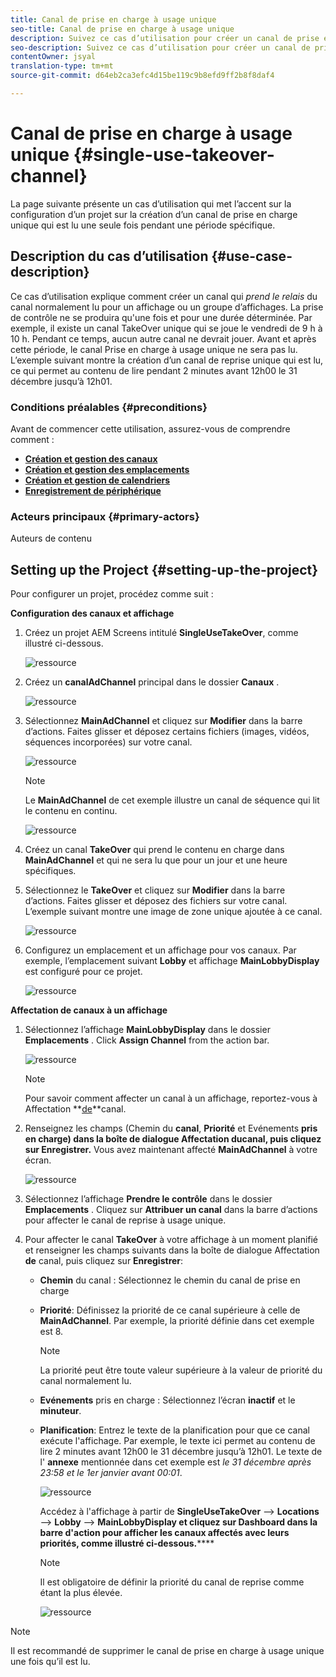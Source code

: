 ```yaml
---
title: Canal de prise en charge à usage unique
seo-title: Canal de prise en charge à usage unique
description: Suivez ce cas d’utilisation pour créer un canal de prise en charge à usage unique.
seo-description: Suivez ce cas d’utilisation pour créer un canal de prise en charge à usage unique.
contentOwner: jsyal
translation-type: tm+mt
source-git-commit: d64eb2ca3efc4d15be119c9b8efd9ff2b8f8daf4

---
```



# Canal de prise en charge à usage unique {#single-use-takeover-channel}

La page suivante présente un cas d’utilisation qui met l’accent sur la configuration d’un projet sur la création d’un canal de prise en charge unique qui est lu une seule fois pendant une période spécifique.


## Description du cas d’utilisation {#use-case-description}

Ce cas d’utilisation explique comment créer un canal qui *prend le relais* du canal normalement lu pour un affichage ou un groupe d’affichages. La prise de contrôle ne se produira qu&#39;une fois et pour une durée déterminée.
Par exemple, il existe un canal TakeOver unique qui se joue le vendredi de 9 h à 10 h. Pendant ce temps, aucun autre canal ne devrait jouer. Avant et après cette période, le canal Prise en charge à usage unique ne sera pas lu. L’exemple suivant montre la création d’un canal de reprise unique qui est lu, ce qui permet au contenu de lire pendant 2 minutes avant 12h00 le 31 décembre jusqu’à 12h01.

### Conditions préalables {#preconditions}

Avant de commencer cette utilisation, assurez-vous de comprendre comment :

* **[Création et gestion des canaux](managing-channels.md)**
* **[Création et gestion des emplacements](managing-locations.md)**
* **[Création et gestion de calendriers](managing-schedules.md)**
* **[Enregistrement de périphérique](device-registration.md)**

### Acteurs principaux {#primary-actors}

Auteurs de contenu

## Setting up the Project {#setting-up-the-project}

Pour configurer un projet, procédez comme suit :

**Configuration des canaux et affichage**

1. Créez un projet AEM Screens intitulé **SingleUseTakeOver**, comme illustré ci-dessous.

   ![ressource](assets/single-takeover1.png)

1. Créez un **canalAdChannel** principal dans le dossier **Canaux** .

   ![ressource](assets/single-takeover2.png)

1. Sélectionnez **MainAdChannel** et cliquez sur **Modifier** dans la barre d’actions. Faites glisser et déposez certains fichiers (images, vidéos, séquences incorporées) sur votre canal.

   ![ressource](assets/single-takeover2.png)


   >[!NOTE]
   >Le **MainAdChannel** de cet exemple illustre un canal de séquence qui lit le contenu en continu.

   ![ressource](assets/single-takeover3.png)

1. Créez un canal **TakeOver** qui prend le contenu en charge dans **MainAdChannel** et qui ne sera lu que pour un jour et une heure spécifiques.

1. Sélectionnez le **TakeOver** et cliquez sur **Modifier** dans la barre d’actions. Faites glisser et déposez des fichiers sur votre canal. L’exemple suivant montre une image de zone unique ajoutée à ce canal.

   ![ressource](assets/single-takeover4.png)

1. Configurez un emplacement et un affichage pour vos canaux. Par exemple, l’emplacement suivant **Lobby** et affichage **MainLobbyDisplay** est configuré pour ce projet.

   ![ressource](assets/single-takeover5.png)

**Affectation de canaux à un affichage**

1. Sélectionnez l’affichage **MainLobbyDisplay** dans le dossier **Emplacements** . Click **Assign Channel** from the action bar.

   ![ressource](assets/single-takeover6.png)

   >[!NOTE]
   >Pour savoir comment affecter un canal à un affichage, reportez-vous à Affectation **[de](channel-assignment.md)**canal.

1. Renseignez les champs (Chemin du **canal**, **Priorité** et Evénements **pris en charge) dans la boîte de dialogue Affectation du****canal, puis cliquez sur Enregistrer.****** Vous avez maintenant affecté **MainAdChannel** à votre écran.

   ![ressource](assets/single-takeover7.png)

1. Sélectionnez l’affichage **Prendre le contrôle** dans le dossier **Emplacements** . Cliquez sur **Attribuer un canal** dans la barre d’actions pour affecter le canal de reprise à usage unique.

1. Pour affecter le canal **TakeOver** à votre affichage à un moment planifié et renseigner les champs suivants dans la boîte de dialogue Affectation **de** canal, puis cliquez sur **Enregistrer**:

   * **Chemin** du canal : Sélectionnez le chemin du canal de prise en charge
   * **Priorité**: Définissez la priorité de ce canal supérieure à celle de **MainAdChannel**. Par exemple, la priorité définie dans cet exemple est 8.
      >[!NOTE]
      >La priorité peut être toute valeur supérieure à la valeur de priorité du canal normalement lu.
   * **Evénements** pris en charge : Sélectionnez l’écran **inactif** et le **minuteur**.
   * **Planification**: Entrez le texte de la planification pour que ce canal exécute l&#39;affichage. Par exemple, le texte ici permet au contenu de lire 2 minutes avant 12h00 le 31 décembre jusqu’à 12h01.
Le texte de l&#39; **annexe** mentionnée dans cet exemple est *le 31 décembre après 23:58 et le 1er janvier avant 00:01*.

      ![ressource](assets/single-takeover8.png)

      Accédez à l&#39;affichage à partir de **SingleUseTakeOver** —> **Locations** —> **Lobby** —> **MainLobbyDisplay et cliquez sur Dashboard dans la barre d&#39;action pour afficher les canaux affectés avec leurs priorités, comme illustré ci-dessous.******

      >[!NOTE]
      >Il est obligatoire de définir la priorité du canal de reprise comme étant la plus élevée.

      ![ressource](assets/single-takeover9.png)

>[!NOTE]
>Il est recommandé de supprimer le canal de prise en charge à usage unique une fois qu’il est lu.
